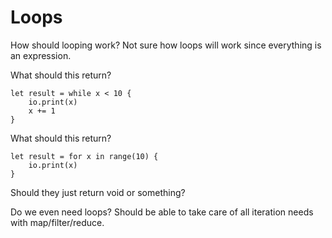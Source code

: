 # Loops

How should looping work?
Not sure how loops will work since everything is an expression.

What should this return?
```text
let result = while x < 10 {
	io.print(x)
	x += 1
}
```

What should this return?
```text
let result = for x in range(10) {
	io.print(x)
}
```

Should they just return void or something?

Do we even need loops?
Should be able to take care of all iteration needs with map/filter/reduce.